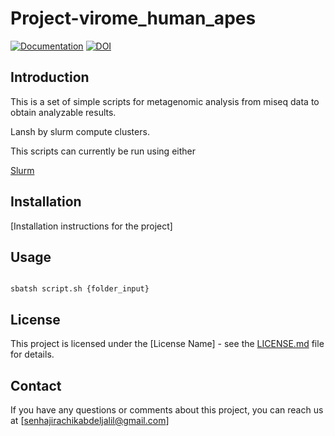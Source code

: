# Project-virome_human_apes

 [![Documentation](https://img.shields.io/badge/Documentation-github-brightgreen.svg?style=for-the-badge)](https://github.com/abdeljalil-senhaji/Project-virome_human_apes)
 [![DOI](https://zenodo.org/badge/572480371.svg)](https://zenodo.org/badge/latestdoi/572480371)
 

 

## Introduction

 

This is a set of simple scripts for metagenomic analysis from miseq data to obtain analyzable results.

Lansh by slurm compute clusters.

This scripts can currently be run using either

[Slurm](https://slurm.schedmd.com/)


 ## Installation

[Installation instructions for the project]

## Usage

 

```

sbatsh script.sh {folder_input}

```
## License

This project is licensed under the [License Name] - see the [LICENSE.md](LICENSE.md) file for details.

## Contact

If you have any questions or comments about this project, you can reach us at [senhajirachikabdeljalil@gmail.com]
